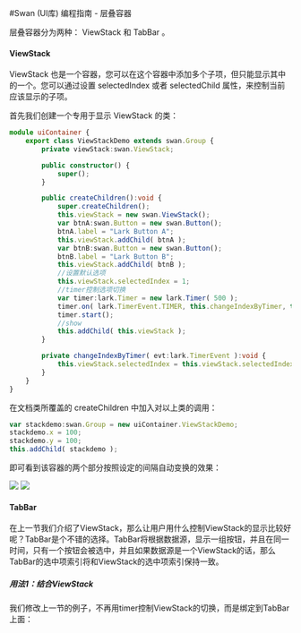 #Swan (UI库) 编程指南 - 层叠容器

层叠容器分为两种： ViewStack 和 TabBar 。

#### ViewStack

ViewStack 也是一个容器，您可以在这个容器中添加多个子项，但只能显示其中的一个。您可以通过设置 selectedIndex 或者 selectedChild 属性，来控制当前应该显示的子项。

首先我们创建一个专用于显示 ViewStack 的类：
``` TypeScript
module uiContainer {
    export class ViewStackDemo extends swan.Group {
        private viewStack:swan.ViewStack;

        public constructor() {
            super();
        }

        public createChildren():void {
            super.createChildren();
            this.viewStack = new swan.ViewStack();
            var btnA:swan.Button = new swan.Button();
            btnA.label = "Lark Button A";
            this.viewStack.addChild( btnA );
            var btnB:swan.Button = new swan.Button();
            btnB.label = "Lark Button B";
            this.viewStack.addChild( btnB );
            //设置默认选项
            this.viewStack.selectedIndex = 1;
            //timer控制选项切换
            var timer:lark.Timer = new lark.Timer( 500 );
            timer.on( lark.TimerEvent.TIMER, this.changeIndexByTimer, this );
            timer.start();
            //show
            this.addChild( this.viewStack );
        }

        private changeIndexByTimer( evt:lark.TimerEvent ):void {
            this.viewStack.selectedIndex = this.viewStack.selectedIndex == 0 ? 1 : 0 ;
        }
    }
}
```

在文档类所覆盖的 createChildren 中加入对以上类的调用： 
``` TypeScript
var stackdemo:swan.Group = new uiContainer.ViewStackDemo;
stackdemo.x = 100;
stackdemo.y = 100;
this.addChild( stackdemo );
```

即可看到该容器的两个部分按照设定的间隔自动变换的效果： 

![][8-2-stack-A]  ![][8-2-stack-B]


#### TabBar
在上一节我们介绍了ViewStack，那么让用户用什么控制ViewStack的显示比较好呢？TabBar是个不错的选择。TabBar将根据数据源，显示一组按钮，并且在同一时间，只有一个按钮会被选中，并且如果数据源是一个ViewStack的话，那么TabBar的选中项索引将和ViewStack的选中项索引保持一致。    
#####  用法1：结合ViewStack
我们修改上一节的例子，不再用timer控制ViewStack的切换，而是绑定到TabBar上面：   
``` TypeScript
```


[8-2-stack-A]: image/8/8-2-stack-A.jpg
[8-2-stack-B]: image/8/8-2-stack-B.jpg